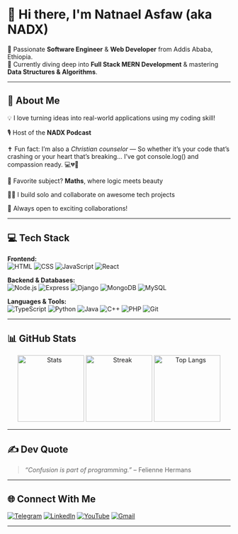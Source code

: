 # 👋 Hi there, I'm Natnael Asfaw (aka NADX)

🎯 Passionate **Software Engineer** & **Web Developer** from Addis Ababa, Ethiopia.  
🔧 Currently diving deep into **Full Stack MERN Development** & mastering **Data Structures & Algorithms**.

---

## 🚀 About Me

 💡 I love turning ideas into real-world applications using my coding skill!
 
 🎙️ Host of the **NADX Podcast**
 
 ✝️ Fun fact: I’m also a *Christian counselor* — So whether it’s your code that’s crashing or your heart that’s breaking… I’ve got console.log() and compassion ready. 💻💔🙏
 
 🧠 Favorite subject? **Maths**, where logic meets beauty
 
 👨‍💻 I build solo and collaborate on awesome tech projects
 
 🤝 Always open to exciting collaborations!

---

## 💻 Tech Stack

**Frontend:**  
![HTML](https://img.shields.io/badge/HTML-E34F26?style=for-the-badge&logo=html5&logoColor=white)
![CSS](https://img.shields.io/badge/CSS-1572B6?style=for-the-badge&logo=css3&logoColor=white)
![JavaScript](https://img.shields.io/badge/JavaScript-F7DF1E?style=for-the-badge&logo=javascript&logoColor=black)
![React](https://img.shields.io/badge/React-61DAFB?style=for-the-badge&logo=react&logoColor=black)

**Backend & Databases:**  
![Node.js](https://img.shields.io/badge/Node.js-339933?style=for-the-badge&logo=nodedotjs&logoColor=white)
![Express](https://img.shields.io/badge/Express-000000?style=for-the-badge&logo=express&logoColor=white)
![Django](https://img.shields.io/badge/-Django-092E20?style=for-the-badge&logo=django&logoColor=white)
![MongoDB](https://img.shields.io/badge/MongoDB-4EA94B?style=for-the-badge&logo=mongodb&logoColor=white)
![MySQL](https://img.shields.io/badge/MySQL-00758F?style=for-the-badge&logo=mysql&logoColor=white)

**Languages & Tools:**  
![TypeScript](https://img.shields.io/badge/TypeScript-3178C6?style=for-the-badge&logo=typescript&logoColor=white)
![Python](https://img.shields.io/badge/Python-3776AB?style=for-the-badge&logo=python&logoColor=white)
![Java](https://img.shields.io/badge/Java-ED8B00?style=for-the-badge&logo=java&logoColor=white)
![C++](https://img.shields.io/badge/C++-00599C?style=for-the-badge&logo=c%2b%2b&logoColor=white)
![PHP](https://img.shields.io/badge/-PHP-777BB4?style=for-the-badge&logo=php&logoColor=white)
![Git](https://img.shields.io/badge/Git-F05032?style=for-the-badge&logo=git&logoColor=white)


---

## 📊 GitHub Stats

<p align="center">
  <img src="https://github-readme-stats.vercel.app/api?username=natthy2023&show_icons=true&theme=radical" alt="Stats" height="150"/>
  <img src="https://github-readme-streak-stats.herokuapp.com/?user=natthy2023&theme=radical" alt="Streak" height="150"/>
  <img src="https://github-readme-stats.vercel.app/api/top-langs/?username=natthy2023&layout=compact&theme=radical" alt="Top Langs" height="150"/>
</p>

---

## ✍️ Dev Quote

> _“Confusion is part of programming.”_ – Felienne Hermans

---

## 🌐 Connect With Me

[![Telegram](https://img.shields.io/badge/Telegram-2CA5E0?style=for-the-badge&logo=telegram&logoColor=white)](https://t.me/nisimp)
[![LinkedIn](https://img.shields.io/badge/LinkedIn-0077B5?style=for-the-badge&logo=linkedin&logoColor=white)](https://linkedin.com/in/Natthy2023)
[![YouTube](https://img.shields.io/badge/YouTube-FF0000?style=for-the-badge&logo=youtube&logoColor=white)](https://youtube.com/@nadx_tube)
[![Gmail](https://img.shields.io/badge/Email-D14836?style=for-the-badge&logo=gmail&logoColor=white)](mailto:natnaelasfaw2023@gmail.com)

---


